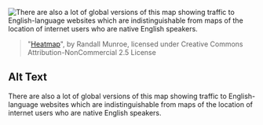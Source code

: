 ![There are also a lot of global versions of this map showing traffic to English-language websites which are indistinguishable from maps of the location of internet users who are native English speakers.](https://imgs.xkcd.com/comics/heatmap.png)
> "[Heatmap](https://xkcd.com/1138/)", by Randall Munroe, licensed under Creative Commons Attribution-NonCommercial 2.5 License

## Alt Text
There are also a lot of global versions of this map showing traffic to English-language websites which are indistinguishable from maps of the location of internet users who are native English speakers.
